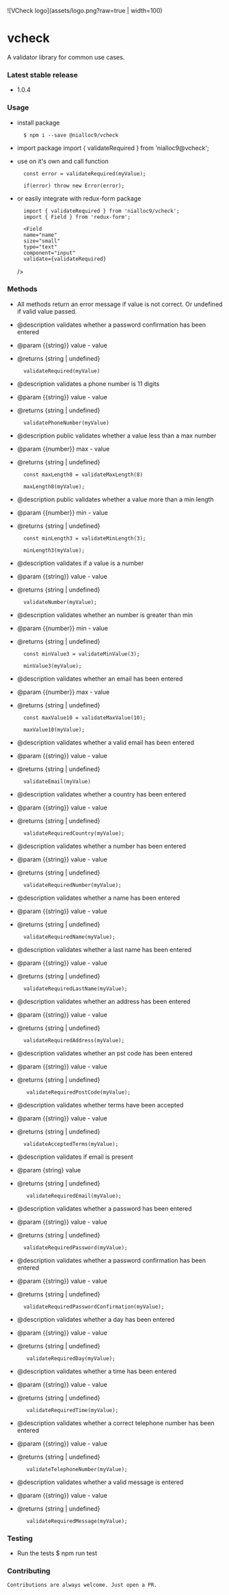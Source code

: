 ![VCheck logo](assets/logo.png?raw=true | width=100)

# vcheck

A validator library for common use cases.

### Latest stable release

- 1.0.4

### Usage

- install package

        $ npm i --save @nialloc9/vcheck

* import package
  import { validateRequired } from 'nialloc9@vcheck';
* use on it's own and call function

        const error = validateRequired(myValue);

        if(error) throw new Error(error);

* or easily integrate with redux-form package

        import { validateRequired } from 'nialloc9/vcheck';
        import { Field } from 'redux-form';

        <Field
        name="name"
        size="small"
        type="text"
        component="input"
        validate={validateRequired}

  />

### Methods

- All methods return an error message if value is not correct. Or undefined if valid value passed.

* @description validates whether a password confirmation has been entered
* @param {{string}} value - value
* @returns {string | undefined}

        validateRequired(myValue)

- @description validates a phone number is 11 digits
- @param {{string}} value - value
- @returns {string | undefined}

        validatePhoneNumber(myValue)

* @description public validates whether a value less than a max number
* @param {{number}} max - value
* @returns {string | undefined}

        const maxLength8 = validateMaxLength(8)

        maxLength8(myValue);

- @description public validates whether a value more than a min length
- @param {{number}} min - value
- @returns {string | undefined}

        const minLength3 = validateMinLength(3);

        minLength3(myValue);

- @description validates if a value is a number
- @param {{string}} value - value
- @returns {string | undefined}

        validateNumber(myValue);

* @description validates whether an number is greater than min
* @param {{number}} min - value
* @returns {string | undefined}

        const minValue3 = validateMinValue(3);

        minValue3(myValue);

- @description validates whether an email has been entered
- @param {{number}} max - value
- @returns {string | undefined}

        const maxValue10 = validateMaxValue(10);

        maxValue10(myValue);

- @description validates whether a valid email has been entered
- @param {{string}} value - value
- @returns {string | undefined}

        validateEmail(myValue)

* @description validates whether a country has been entered
* @param {{string}} value - value
* @returns {string | undefined}

        validateRequiredCountry(myValue);

- @description validates whether a number has been entered
- @param {{string}} value - value
- @returns {string | undefined}

        validateRequiredNumber(myValue);

* @description validates whether a name has been entered
* @param {{string}} value - value
* @returns {string | undefined}

        validateRequiredName(myValue);

- @description validates whether a last name has been entered
- @param {{string}} value - value
- @returns {string | undefined}

        validateRequiredLastName(myValue);

* @description validates whether an address has been entered
* @param {{string}} value - value
* @returns {string | undefined}

        validateRequiredAddress(myValue);

- @description validates whether an pst code has been entered
- @param {{string}} value - value
- @returns {string | undefined}

         validateRequiredPostCode(myValue);

* @description validates whether terms have been accepted
* @param {{string}} value - value
* @returns {string | undefined}

        validateAcceptedTerms(myValue);

- @description validates if email is present
- @param {string} value
- @returns {string | undefined}

         validateRequiredEmail(myValue);

* @description validates whether a password has been entered
* @param {{string}} value - value
* @returns {string | undefined}

        validateRequiredPassword(myValue);

- @description validates whether a password confirmation has been entered
- @param {{string}} value - value
- @returns {string | undefined}

        validateRequiredPasswordConfirmation(myValue);

* @description validates whether a day has been entered
* @param {{string}} value - value
* @returns {string | undefined}

         validateRequiredDay(myValue);

- @description validates whether a time has been entered
- @param {{string}} value - value
- @returns {string | undefined}

         validateRequiredTime(myValue);

* @description validates whether a correct telephone number has been entered
* @param {{string}} value - value
* @returns {string | undefined}

         validateTelephoneNumber(myValue);

- @description validates whether a valid message is entered
- @param {{string}} value - value
- @returns {string | undefined}

         validateRequiredMessage(myValue);

### Testing

- Run the tests
  $ npm run test

### Contributing

    Contributions are always welcome. Just open a PR.
